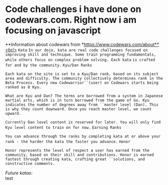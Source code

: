 # Code challenges i have done on codewars.com. Right now i am focusing on javascript



**Information about codewars from *https://www.codewars.com/about**<br/>
`Kata`
`In our dojo, kata are real code challenges focused on improving skill and technique. Some train programming fundamentals, while others focus on complex problem solving. Each kata` `is crafted for and by the community.`
`Kyu/Dan Ranks`

`Each kata on the site is set to a Kyu/Dan rank, based on its subject area and difficulty. The community collectively determines rank in the Beta Process. Every new Codewarrior``(user) on Codewars starts being ranked as 8 Kyu.`

`What are Kyu and Dan? The terms are borrowed from a system in Japanese martial arts, which is in turn borrowed from the game of Go. Kyu indicates the number of degrees away from ``master level (Dan). This is why they count downward. Once you reach master level, we count upward.`

`Currently Dan level content is reserved for later. You will only find Kyu level content to train on for now.`
`Earning Ranks`

`You can advance through the ranks by completing kata at or above your rank - the harder the kata the faster you advance.`
`Honor`

`Honor represents the level of respect a user has earned from the community, based on their skill and contributions. Honor is earned fastest through creating kata, crafting great ``solutions, and constructive comments.`


*Future katas:* <br/>
test 